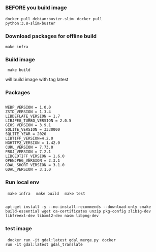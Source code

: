 ### BEFORE you build image
<code>docker pull debian:buster-slim </code>
<code>docker pull python:3.8-slim-buster</code>



### Download packages for offline build
<code>make infra </code>

### Build image
<code> make build </code>

will build image with tag latest  

### Packages

<code>
WEBP_VERSION = 1.0.0
ZSTD_VERSION = 1.3.4
LIBDEFLATE_VERSION = 1.7
LIBJPEG_TURBO_VERSION = 2.0.5
GEOS_VERSION = 3.9.1
SQLITE_VERSION = 3330000
SQLITE_YEAR = 2020
LIBTIFF_VERSION=4.2.0
NGHTTP2_VERSION = 1.42.0
CURL_VERSION = 7.73.0
PROJ_VERSION = 7.2.1
LIBGEOTIFF_VERSION = 1.6.0
OPENJPEG_VERSION = 2.3.1
GDAL_SHORT_VERSION = 3.1.0
GDAL_VERSION = 3.1.0
</code>

### Run local env
<code> make infra </code>
<code> make build </code>
<code> make test </code>

<code>
apt-get install -y --no-install-recommends --download-only cmake build-essential wget ca-certificates unzip pkg-config zlib1g-dev libfreexl-dev libxml2-dev nasm libpng-dev
</code>


### test image
<code> docker run -it gdal:latest gdal_merge.py</code> 
<code> docker run -it gdal:latest gdal_translate</code> 
